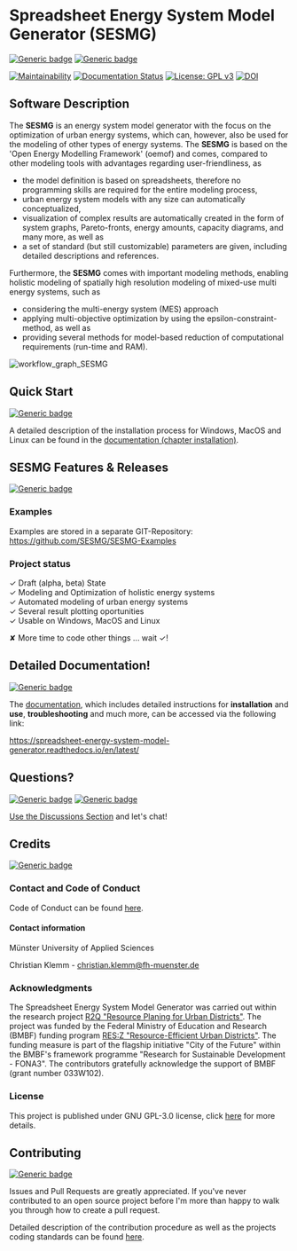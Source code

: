 # Spreadsheet Energy System Model Generator (SESMG) 
[![Generic badge](https://img.shields.io/badge/content-what/why-darkgreen.svg)](https://spreadsheet-energy-system-model-generator.readthedocs.io/en/latest/#)
[![Generic badge](https://img.shields.io/badge/content-how-green.svg)](https://spreadsheet-energy-system-model-generator.readthedocs.io/en/latest/#)


[![Maintainability](https://api.codeclimate.com/v1/badges/5ab50cca9d852028f3df/maintainability)](https://codeclimate.com/github/SESMG/SESMG/maintainability)
[![Documentation Status](https://readthedocs.org/projects/spreadsheet-energy-system-model-generator/badge/?version=latest)](https://spreadsheet-energy-system-model-generator.readthedocs.io/en/latest/?badge=latest)
[![License: GPL v3](https://img.shields.io/badge/License-GPLv3-blue.svg)](https://www.gnu.org/licenses/gpl-3.0)
[![DOI](https://joss.theoj.org/papers/10.21105/joss.05519/status.svg)](https://doi.org/10.21105/joss.05519)


## Software Description

The **SESMG** is an energy system model generator with the focus on the optimization of urban energy systems, which can, however, also be used for the modeling of other types of energy systems. The **SESMG** is based on the 'Open Energy Modelling Framework' (oemof) and comes, compared to other modeling tools with advantages regarding user-friendliness, as
 
 * the model definition is based on spreadsheets, therefore no programming skills are required for the entire modeling process,
 * urban energy system models with any size can automatically conceptualized,
 * visualization of complex results are automatically created in the form of system graphs, Pareto-fronts, energy amounts, capacity diagrams, and many more, as well as
 * a set of standard (but still customizable) parameters are given, including detailed descriptions and references.
 
Furthermore, the **SESMG** comes with important modeling methods, enabling holistic modeling of spatially high resolution modeling of mixed-use multi energy systems, such as
 
 * considering the multi-energy system (MES) approach
 * applying multi-objective optimization by using the epsilon-constraint-method, as well as
 * providing several methods for model-based reduction of computational requirements (run-time and RAM).

![workflow_graph_SESMG](/docs/images/readme/workflow_graph.png)

## Quick Start 
[![Generic badge](https://img.shields.io/badge/content-how-green.svg)](https://spreadsheet-energy-system-model-generator.readthedocs.io/en/latest/#)

A detailed description of the installation process for Windows, MacOS and Linux can be found in the [documentation (chapter installation)](
https://spreadsheet-energy-system-model-generator.readthedocs.io/en/latest/02.01.00_installation.html). 

## SESMG Features & Releases 
[![Generic badge](https://img.shields.io/badge/content-what/why-darkgreen.svg)](https://spreadsheet-energy-system-model-generator.readthedocs.io/en/latest/#)

### Examples
Examples are stored in a separate GIT-Repository: https://github.com/SESMG/SESMG-Examples

### Project status
✓ Draft (alpha, beta) State <br />
✓ Modeling and Optimization of holistic energy systems <br />
✓ Automated modeling of urban energy systems <br /> 
✓ Several result plotting oportunities <br />
✓ Usable on Windows, MacOS and Linux <br />

✘ More time to code other things ... wait ✓!  

## Detailed Documentation! 
[![Generic badge](https://img.shields.io/badge/content-references-orange.svg)](https://spreadsheet-energy-system-model-generator.readthedocs.io/en/latest/#)

The [documentation](https://spreadsheet-energy-system-model-generator.readthedocs.io/en/latest/),
which includes detailed instructions for **installation** and **use**, **troubleshooting** 
and much more, can be accessed via the following link:

https://spreadsheet-energy-system-model-generator.readthedocs.io/en/latest/

## Questions? 
[![Generic badge](https://img.shields.io/badge/content-who-yellow.svg)](https://spreadsheet-energy-system-model-generator.readthedocs.io/en/latest/#)
[![Generic badge](https://img.shields.io/badge/content-references-orange.svg)](https://spreadsheet-energy-system-model-generator.readthedocs.io/en/latest/#)

[Use the Discussions Section](https://github.com/SESMG/SESMG/discussions) and let's chat!

## Credits 
[![Generic badge](https://img.shields.io/badge/content-who-yellow.svg)](https://spreadsheet-energy-system-model-generator.readthedocs.io/en/latest/#)


### Contact and Code of Conduct 

Code of Conduct can be found [here](https://github.com/SESMG/SESMG/blob/master/CODE_OF_CONDUCT.md).

#### Contact information 
Münster University of Applied Sciences

Christian Klemm - christian.klemm@fh-muenster.de

### Acknowledgments

The Spreadsheet Energy System Model Generator was carried out within the research project [R2Q "Resource Planing for Urban Districts"](https://www.fh-muenster.de/forschungskooperationen/r2q/index.php). The project was funded by the Federal Ministry of Education and Research (BMBF) funding program [RES:Z "Resource-Efficient Urban Districts"](https://ressourceneffiziente-stadtquartiere.de). The funding measure is part of the flagship initiative "City of the Future" within the BMBF's framework programme "Research for Sustainable Development - FONA3". The contributors gratefully acknowledge the support of BMBF (grant number 033W102).

### License

This project is published under GNU GPL-3.0 license, click [here](https://github.com/SESMG/SESMG/blob/master/LICENSE) for more details.

## Contributing 
[![Generic badge](https://img.shields.io/badge/content-contribution-blue.svg)](https://spreadsheet-energy-system-model-generator.readthedocs.io/en/latest/#)


Issues and Pull Requests are greatly appreciated. If you've never contributed to an open source project before I'm more than happy to walk you through how to create a pull request.

Detailed description of the contribution procedure as well as the projects coding standards can be found [here](https://github.com/SESMG/SESMG/blob/master/CONTRIBUTING.md).
